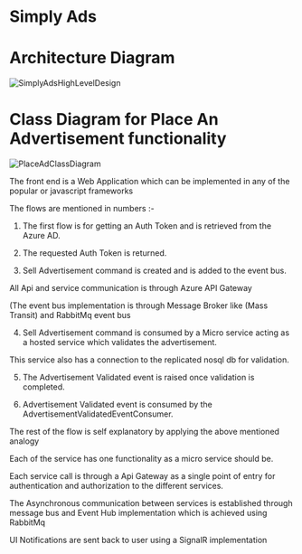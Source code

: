 # Simply Ads

# Architecture Diagram

![SimplyAdsHighLevelDesign](https://user-images.githubusercontent.com/12168162/120890907-4f359a00-c623-11eb-8d14-254005a872db.png)

# Class Diagram for Place An Advertisement functionality

![PlaceAdClassDiagram](https://user-images.githubusercontent.com/12168162/120890938-78562a80-c623-11eb-988e-1a66a9bdf5cb.png)

The front end is a Web Application which can be implemented in any of the popular or javascript frameworks

The flows are mentioned in numbers :-

1. The first flow is for getting an Auth Token and is retrieved from the Azure AD.

2. The requested Auth Token is returned.

3. Sell Advertisement command is created and is added to the event bus.

All Api and service communication is through Azure API Gateway

(The event bus implementation is through Message Broker like (Mass Transit) and RabbitMq event bus

4. Sell Advertisement command is consumed by a Micro service acting as a hosted service which validates the advertisement.

This service also has a connection to the replicated nosql db for validation.

5. The Advertisement Validated event is raised once validation is completed.

6. Advertisement Validated event is consumed by the AdvertisementValidatedEventConsumer.


The rest of the flow is self explanatory by applying the above mentioned analogy

Each of the service has one functionality as a micro service should be.

Each service call is through a Api Gateway as a single point of entry for authentication and authorization to the different services.

The Asynchronous communication between services is established through message bus and Event Hub implementation which is achieved using RabbitMq


UI Notifications are sent back to user using a SignalR implementation



